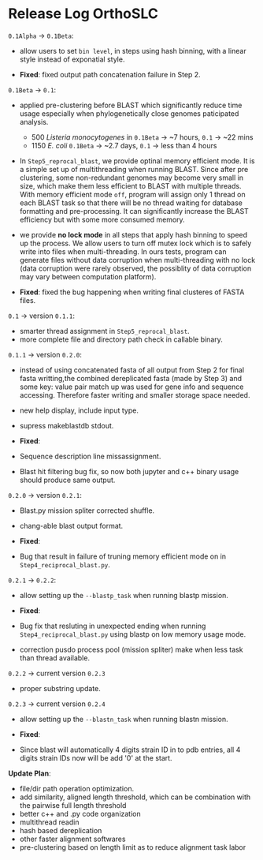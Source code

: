 # Release Log OrthoSLC

`0.1Alpha` -> `0.1Beta`:<br>
* allow users to set `bin level`, in steps using hash binning, with a linear style instead of exponatial style.<br>

* **Fixed**: fixed output path concatenation failure in Step 2.

`0.1Beta` -> `0.1`:<br>
* applied pre-clustering before BLAST which significantly reduce time usage especially when phylogenetically close genomes paticipated analysis.
    * 500 <i>Listeria monocytogenes</i> in `0.1Beta` -> ~7 hours, `0.1` -> ~22 mins
    * 1150 <i>E. coli</i> `0.1Beta` -> ~2.7 days, `0.1` -> less than 4 hours
    
* In `Step5_reprocal_blast`, we provide optinal memory efficient mode. It is a simple set up of multithreading when running BLAST. Since after pre clustering, some non-redundant genomes may become very small in size, which make them less efficient to BLAST with multiple threads. With memory efficient mode `off`, program will assign only 1 thread on each BLAST task so that there will be no thread waiting for database formatting and pre-processing. It can significantly increase the BLAST efficiency but with some more consumed memory.

* we provide **no lock mode** in all steps that apply hash binning to speed up the process. We allow users to turn off mutex lock which is to safely write into files when multi-threading. In ours tests, program can generate files without data corruption when multi-threading with no lock (data corruption were rarely observed, the possiblity of data corruption may vary between computation platform).

* **Fixed**: fixed the bug happening when writing final clusteres of FASTA files.

`0.1` -> version `0.1.1`:<br>
* smarter thread assignment in `Step5_reprocal_blast`.
* more complete file and directory path check in callable binary.

`0.1.1` -> version `0.2.0`:<br>
* instead of using concatenated fasta of all output from Step 2 for final fasta writting,the combined dereplicated fasta (made by Step 3) and some key: value pair match up was used for gene info and sequence accessing. Therefore faster writing and smaller storage space needed.
* new help display, include input type.
* supress makeblastdb stdout.

* **Fixed**:
* Sequence description line missassignment.
* Blast hit filtering bug fix, so now both jupyter and c++ binary usage should produce same output.

`0.2.0` -> version `0.2.1`:<br>
* Blast.py mission spliter corrected shuffle.
* chang-able blast output format.

* **Fixed**:
* Bug that result in failure of truning memory efficient mode on in `Step4_reciprocal_blast.py`. 

`0.2.1` -> `0.2.2`:<br>
* allow setting up the `--blastp_task` when running blastp mission.

* **Fixed**:
* Bug fix that resluting in unexpected ending when running `Step4_reciprocal_blast.py` using blastp on low memory usage mode.
* correction pusdo process pool (mission spliter) make when less task than thread available.

`0.2.2` -> current version `0.2.3`<br>
* proper substring update.

`0.2.3` -> current version `0.2.4`<br>
* allow setting up the `--blastn_task` when running blastn mission.

* **Fixed**:
* Since blast will automatically 4 digits strain ID in to pdb entries, all 4 digits strain IDs now will be add '0' at the start.

**Update Plan**:
- file/dir path operation optimization. 
- add similarity, aligned length threshold, which can be combination with the pairwise full length threshold
- better c++ and .py code organization
- multithread readin
- hash based dereplication
- other faster alignment softwares
- pre-clustering based on length limit as to reduce alignment task labor

